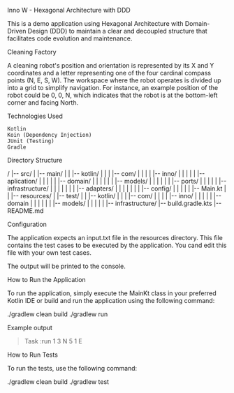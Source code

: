Inno W - Hexagonal Architecture with DDD

This is a demo application using Hexagonal Architecture with Domain-Driven Design (DDD) to maintain a clear and decoupled
structure that facilitates code evolution and maintenance.


Cleaning Factory

A cleaning robot's position and orientation is represented by its X and Y coordinates and a letter representing one of the
four cardinal compass points (N, E, S, W). The workspace where the robot operates is divided up into a grid to simplify
navigation. For instance, an example position of the robot could be 0, 0, N, which indicates that the robot is at the
bottom-left corner and facing North.

Technologies Used

    Kotlin
    Koin (Dependency Injection)
    JUnit (Testing)
    Gradle

Directory Structure

/
|-- src/
|   |-- main/
|   |   |-- kotlin/
|   |   |   |-- com/
|   |   |   |   |-- inno/
|   |   |   |   |   |-- aplication/
|   |   |   |   |   |-- domain/
|   |   |   |   |   |   |-- models/
|   |   |   |   |   |   |-- ports/
|   |   |   |   |   |-- infrastructure/
|   |   |   |   |   |   |   |-- adapters/
|   |   |   |   |   |   |   |-- config/
|   |   |   |   |   |-- Main.kt
|   |   |-- resources/
|   |-- test/
|   |   |-- kotlin/
|   |   |   |-- com/
|   |   |   |   |-- inno/
|   |   |   |   |   |-- domain
|   |   |   |   |   |   |-- models/
|   |   |   |   |   |-- infrastructure/
|-- build.gradle.kts
|-- README.md


Configuration

The application expects an input.txt file in the resources directory. This file contains the test cases to be executed
by the application. You cand edit this file with your own test cases.

The output will be printed to the console.


How to Run the Application

To run the application, simply execute the MainKt class in your preferred Kotlin IDE or build and run the application using
the following command:

./gradlew clean build
./gradlew run

Example output
> Task :run
        1 3 N
        5 1 E

How to Run Tests

To run the tests, use the following command:

./gradlew clean build
./gradlew test



